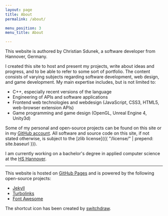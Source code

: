 ```yaml
---
layout: page
title: About
permalink: /about/

menu_position: 3
menu_title: About

---
```



This website is authored by Christian Sdunek, a software developer from Hannover, Germany.


I created this site to host and present my projects, write about ideas and progress, and to be able to refer to some sort of portfolio. The content consists of varying subjects regarding software development, web design, and game development. My main expertise includes, but is not limited to:

* C++, especially recent versions of the language
* Engineering of APIs and software applications
* Frontend web technologies and webdesign (JavaScript, CSS3, HTML5, web-browser extension APIs)
* Game programming and game design (OpenGL, Unreal Engine 4, Unity3d)

Some of my personal and open-source projects can be found on this site or in my [GitHub account](https://github.com/systemcluster). All software and source code on this site, if not stated otherwise, is subject to the [zlib license]({{ "/license/" | prepend: site.baseurl }}).



I am currently working on a bachelor's degree in applied computer science at the [HS Hannover](https://hs-hannover.de). 

  
---


This website is hosted on [GitHub Pages](https://pages.github.com) and is powered by the following open-source projects:

* [Jekyll](https://github.com/jekyll/jekyll)
* [Turbolinks](https://github.com/rails/turbolinks)
* [Font Awesome](https://github.com/FortAwesome/Font-Awesome)

The shortcut icon has been created by [switchdraw](http://switchdraw.deviantart.com/art/CHAIKA-s-Face-456893291).
